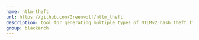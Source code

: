 ```yaml
---
name: ntlm-theft
url: https://github.com/Greenwolf/ntlm_theft
description: tool for generating multiple types of NTLMv2 hash theft files. URL : https://github.com/Greenwolf/ntlm_theft Groups : blackarch blackarch-exploitation
group: blackarch
---
```

